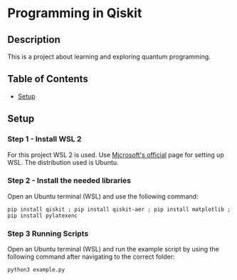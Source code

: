 # Programming in Qiskit

## Description

This is a project about learning and exploring quantum programming.

## Table of Contents

- [Setup](#setup)


## Setup

### Step 1 - Install WSL 2

For this project WSL 2 is used. Use [Microsoft's official](https://learn.microsoft.com/en-us/windows/wsl/install) page for setting up WSL. The distribution used is Ubuntu.

### Step 2 - Install the needed libraries

Open an Ubuntu terminal (WSL) and use the following command:

```
pip install qiskit ; pip install qiskit-aer ; pip install matplotlib ; pip install pylatexenc
```

### Step 3 Running Scripts

Open an Ubuntu terminal (WSL) and run the example script by using the following command after navigating to the correct folder:

```
python3 example.py
```

